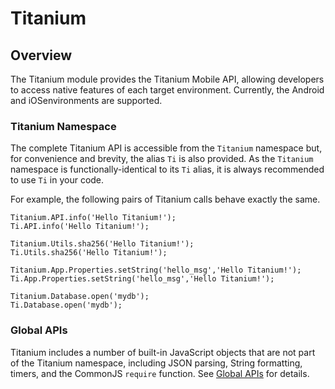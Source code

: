 # Titanium

<TypeHeader/>

## Overview

The Titanium module provides the Titanium Mobile API, allowing developers to access native
features of each target environment. Currently, the Android and iOSenvironments are supported.

### Titanium Namespace

The complete Titanium API is accessible from the `Titanium` namespace but, for convenience and
brevity, the alias `Ti` is also provided. As the `Titanium` namespace is functionally-identical
to its `Ti` alias, it is always recommended to use `Ti` in your code.

For example, the following pairs of Titanium calls behave exactly the same.

    Titanium.API.info('Hello Titanium!');
    Ti.API.info('Hello Titanium!');

    Titanium.Utils.sha256('Hello Titanium!');
    Ti.Utils.sha256('Hello Titanium!');

    Titanium.App.Properties.setString('hello_msg','Hello Titanium!');
    Ti.App.Properties.setString('hello_msg','Hello Titanium!');

    Titanium.Database.open('mydb');
    Ti.Database.open('mydb');

### Global APIs

Titanium includes a number of built-in JavaScript objects that are not part of the Titanium
namespace, including JSON parsing, String formatting, timers, and the CommonJS `require` function.
See [Global APIs](Global) for details.

<ApiDocs/>
